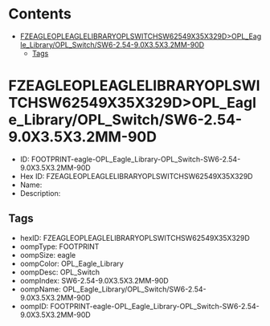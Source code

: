 



Contents
========

* [FZEAGLEOPLEAGLELIBRARYOPLSWITCHSW62549X35X329D>OPL_Eagle_Library/OPL_Switch/SW6-2.54-9.0X3.5X3.2MM-90D](#fzeagleopleaglelibraryoplswitchsw62549x35x329dopl_eagle_libraryopl_switchsw6-254-90x35x32mm-90d)
	* [Tags](#tags)

# FZEAGLEOPLEAGLELIBRARYOPLSWITCHSW62549X35X329D>OPL_Eagle_Library/OPL_Switch/SW6-2.54-9.0X3.5X3.2MM-90D

- ID: FOOTPRINT-eagle-OPL_Eagle_Library-OPL_Switch-SW6-2.54-9.0X3.5X3.2MM-90D
- Hex ID: FZEAGLEOPLEAGLELIBRARYOPLSWITCHSW62549X35X329D
- Name: 
- Description: 

## Tags

- hexID: FZEAGLEOPLEAGLELIBRARYOPLSWITCHSW62549X35X329D
- oompType: FOOTPRINT
- oompSize: eagle
- oompColor: OPL_Eagle_Library
- oompDesc: OPL_Switch
- oompIndex: SW6-2.54-9.0X3.5X3.2MM-90D
- oompName: OPL_Eagle_Library/OPL_Switch/SW6-2.54-9.0X3.5X3.2MM-90D
- oompID: FOOTPRINT-eagle-OPL_Eagle_Library-OPL_Switch-SW6-2.54-9.0X3.5X3.2MM-90D
